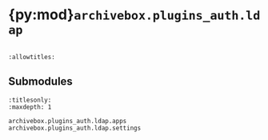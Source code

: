 # {py:mod}`archivebox.plugins_auth.ldap`

```{py:module} archivebox.plugins_auth.ldap
```

```{autodoc2-docstring} archivebox.plugins_auth.ldap
:allowtitles:
```

## Submodules

```{toctree}
:titlesonly:
:maxdepth: 1

archivebox.plugins_auth.ldap.apps
archivebox.plugins_auth.ldap.settings
```

